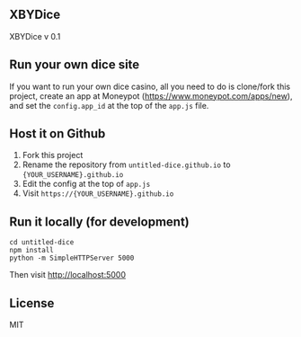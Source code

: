 ## XBYDice

XBYDice v 0.1

## Run your own dice site

If you want to run your own dice casino, all you need to do is clone/fork this project, create an app at Moneypot (https://www.moneypot.com/apps/new), and set the `config.app_id` at the top of the `app.js` file.

## Host it on Github

1. Fork this project
2. Rename the repository from `untitled-dice.github.io` to `{YOUR_USERNAME}.github.io`
3. Edit the config at the top of `app.js`
4. Visit `https://{YOUR_USERNAME}.github.io`

## Run it locally (for development)

    cd untitled-dice
    npm install
    python -m SimpleHTTPServer 5000

Then visit <http://localhost:5000>

## License

MIT
